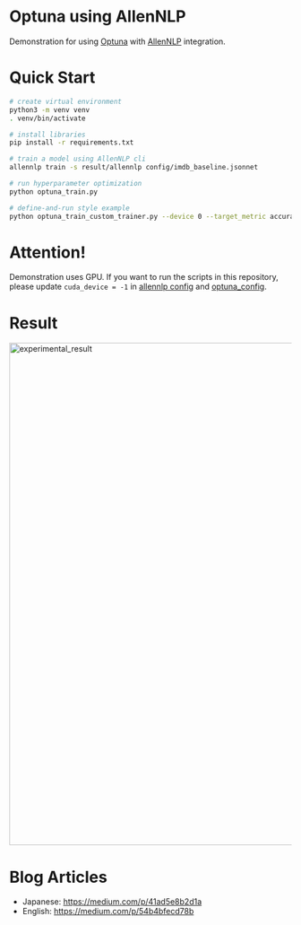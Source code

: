 # Optuna using AllenNLP

Demonstration for using [Optuna](https://github.com/optuna/optuna) with [AllenNLP](https://github.com/allenai/allennlp) integration.


# Quick Start

```bash
# create virtual environment
python3 -m venv venv
. venv/bin/activate

# install libraries
pip install -r requirements.txt

# train a model using AllenNLP cli
allennlp train -s result/allennlp config/imdb_baseline.jsonnet

# run hyperparameter optimization
python optuna_train.py

# define-and-run style example
python optuna_train_custom_trainer.py --device 0 --target_metric accuracy --base_serialization_dir result
```


# Attention!

Demonstration uses GPU.
If you want to run the scripts in this repository,
please update `cuda_device = -1` in [allennlp config](https://github.com/himkt/optuna-allennlp/blob/master/config/imdb_baseline.jsonnet#L3) and [optuna_config](https://github.com/himkt/optuna-allennlp/blob/master/config/imdb_optuna.jsonnet#L3).


# Result

<img width="896" alt="experimental_result" src="https://user-images.githubusercontent.com/5164000/80803806-5a332500-8bee-11ea-862c-9db27e7091ba.png">


# Blog Articles

- Japanese: https://medium.com/p/41ad5e8b2d1a
- English: https://medium.com/p/54b4bfecd78b
